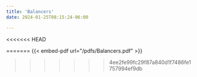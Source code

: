 ```yaml
---
title: 'Balancers'
date: 2024-01-25T08:15:24-06:00

---
```


<<<<<<< HEAD
<!-- {{< embed-pdf url="/myblog/pdfs/Balancers.pdf" >}} -->
=======
{{< embed-pdf url="/pdfs/Balancers.pdf" >}}
>>>>>>> 4ee2fe99fc29f87a840d1f7486fe1757994ef9db
